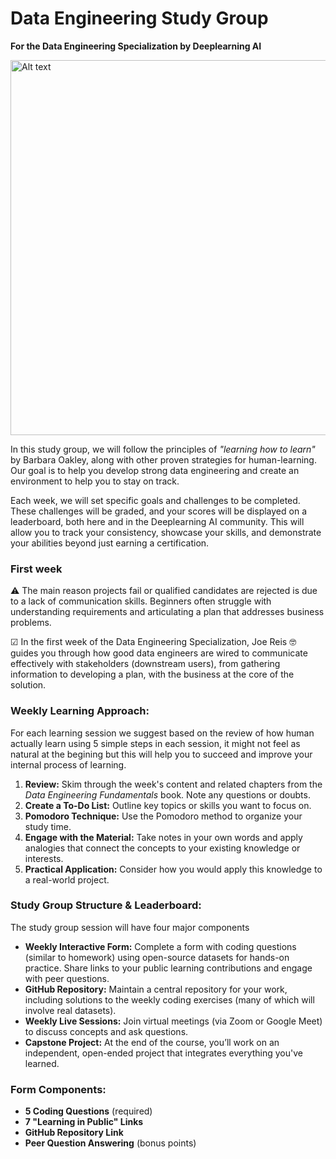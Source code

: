 # Data Engineering Study Group  
**For the Data Engineering Specialization by Deeplearning AI**

<img src="https://github.com/user-attachments/assets/0eef875c-5bd8-4cb8-a25a-c2e93f3c195a" alt="Alt text" style="width:800px;height:600px;">


In this study group, we will follow the principles of *"learning how to learn"* by Barbara Oakley, along with other proven strategies for human-learning. Our goal is to help you develop strong data engineering and create an environment to help you to stay on track.

Each week, we will set specific goals and challenges to be completed. These challenges will be graded, and your scores will be displayed on a leaderboard, both here and in the Deeplearning AI community. This will allow you to track your consistency, showcase your skills, and demonstrate your abilities beyond just earning a certification.

### First week

⚠ The main reason projects fail or qualified candidates are rejected is due to a lack of communication skills. Beginners often struggle with understanding requirements and articulating a plan that addresses business problems.

☑ In the first week of the Data Engineering Specialization, Joe Reis 🤓 guides you through how good data engineers are wired to communicate effectively with stakeholders (downstream users), from gathering information to developing a plan, with the business at the core of the solution.

### Weekly Learning Approach:

For each learning session we suggest based on the review of how human actually learn using 5 simple steps in each session, it might not feel as natural at the begining but this will help you to succeed and improve your internal process of learning.

1. **Review:** Skim through the week's content and related chapters from the *Data Engineering Fundamentals* book. Note any questions or doubts.
2. **Create a To-Do List:** Outline key topics or skills you want to focus on.
3. **Pomodoro Technique:** Use the Pomodoro method to organize your study time.
4. **Engage with the Material:** Take notes in your own words and apply analogies that connect the concepts to your existing knowledge or interests.
5. **Practical Application:** Consider how you would apply this knowledge to a real-world project.

### Study Group Structure & Leaderboard:

The study group session will have four major components

- **Weekly Interactive Form:** Complete a form with coding questions (similar to homework) using open-source datasets for hands-on practice. Share links to your public learning contributions and engage with peer questions.
- **GitHub Repository:** Maintain a central repository for your work, including solutions to the weekly coding exercises (many of which will involve real datasets).
- **Weekly Live Sessions:** Join virtual meetings (via Zoom or Google Meet) to discuss concepts and ask questions.
- **Capstone Project:** At the end of the course, you’ll work on an independent, open-ended project that integrates everything you've learned.

### Form Components:

- **5 Coding Questions** (required)
- **7 "Learning in Public" Links**
- **GitHub Repository Link**
- **Peer Question Answering** (bonus points)
